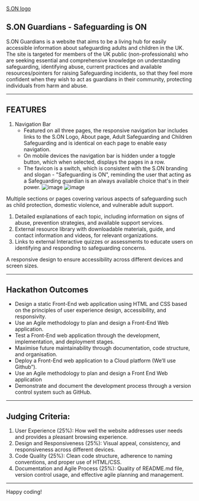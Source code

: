 [S.ON logo](https://logo.com/view/logo_6f647e4b-79a1-4a88-bfa7-4ce2b4d9c598)

## S.ON Guardians - Safeguarding is ON
S.ON Guardians is a website that aims to be a living hub for easily accessible information about safeguarding adults and children in the UK. The site is targeted for members of the UK public (non-professionals) who are seeking essential and comprehensive knowledge on understanding safeguarding, identifying abuse, current practices and available resources/pointers for raising Safeguarding incidents, so that they feel more confident when they wish to act as guardians in their community, protecting individuals from harm and abuse.

---
## FEATURES
 
1. Navigation Bar
   * Featured on all three pages, the responsive navigation bar includes links to the S.ON Logo, About page, Adult Safeguarding and Children Safeguarding and is identical on each page to enable easy navigation.
   * On mobile devices the navigation bar is hidden under a toggle button, which when selected, displays the pages in a row.
   * The favicon is a switch, which is consistent with the S.ON branding and slogan - "Safeguarding is ON", reminding the user that acting as a Safeguarding guardian is an always available choice that's in their power.
![image](https://github.com/P1SMT/ci-hackathon1-safeguarding/assets/169692491/53e75941-1404-49d7-ba9f-c4c1c4f45d90)
![image](https://github.com/P1SMT/ci-hackathon1-safeguarding/assets/169692491/53e75941-1404-49d7-ba9f-c4c1c4f45d90)


Multiple sections or pages covering various aspects of safeguarding
such as child protection, domestic violence, and vulnerable adult
support.
 
1. Detailed explanations of each topic, including information on signs of
abuse, prevention strategies, and available support services.
2. External resource library with downloadable materials, guide, and
contact information and videos, for relevant organizations.
3. Links to external Interactive quizzes or assessments to educate users on
identifying and responding to safeguarding concerns.

A responsive design to ensure accessibility across different devices and
screen sizes.

---
## Hackathon Outcomes
 - Design a static Front-End web application using HTML and CSS based on the
 principles of user experience design, accessibility, and responsivity.
 - Use an Agile methodology to plan and design a Front-End Web application.
 - Test a Front-End web application through the development, implementation,
 and deployment stages.
  - Maximise future maintainability through documentation, code structure, and
 organisation.
 - Deploy a Front-End web application to a Cloud platform (We’ll use Github”).
 - Use an Agile methodology to plan and design a Front End Web application
 - Demonstrate and document the development process through a version
 control system such as GitHub.
---
## Judging Criteria:
 1. User Experience (25%): How well the website addresses user needs and
 provides a pleasant browsing experience.
 2. Design and Responsiveness (25%): Visual appeal, consistency, and
 responsiveness across different devices.
 3. Code Quality (25%): Clean code structure, adherence to naming conventions,
 and proper use of HTML/CSS.
 4. Documentation and Agile Process (25%): Quality of README.md file, version
 control usage, and effective agile planning and management.
---

Happy coding!
